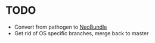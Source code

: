 # TODO

- Convert from pathogen to [NeoBundle](https://github.com/Shougo/neobundle.vim)
- Get rid of OS specific branches, merge back to master
